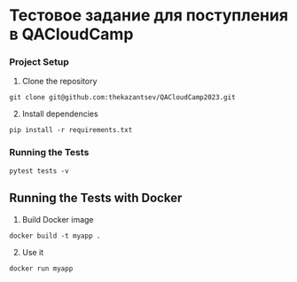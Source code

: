 # Тестовое задание для поступления в QACloudCamp

### Project Setup
1. Clone the repository 
```
git clone git@github.com:thekazantsev/QACloudCamp2023.git
```
2. Install dependencies
```
pip install -r requirements.txt
```
### Running the Tests
```
pytest tests -v
```

## Running the Tests with Docker
1. Build Docker image
```
docker build -t myapp . 
```
2. Use it
```
docker run myapp     
```



